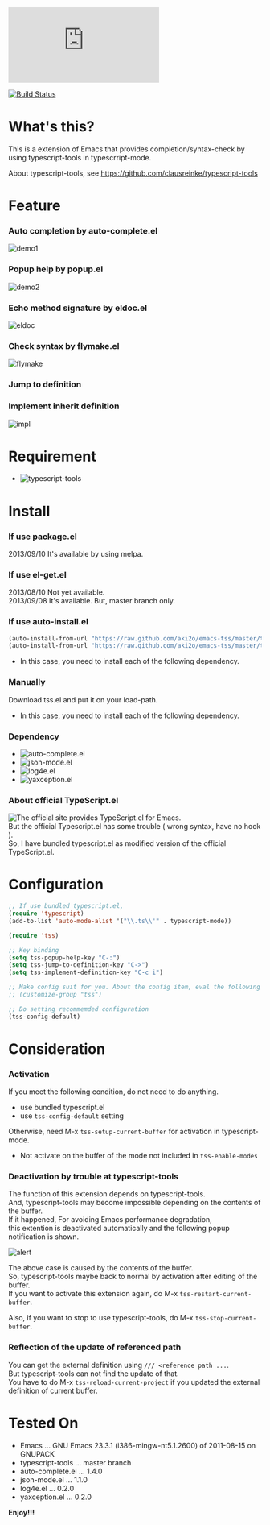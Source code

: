 ![Japanese](https://github.com/aki2o/emacs-tss/blob/master/README-ja.md)

[![Build Status](https://travis-ci.org/aki2o/emacs-tss.svg?branch=master)](https://travis-ci.org/aki2o/emacs-tss)

# What's this?

This is a extension of Emacs that provides completion/syntax-check by using typescript-tools in typescrript-mode.  

About typescript-tools, see <https://github.com/clausreinke/typescript-tools>

# Feature

### Auto completion by auto-complete.el

![demo1](image/demo1.png)

### Popup help by popup.el

![demo2](image/demo2.png)

### Echo method signature by eldoc.el

![eldoc](image/eldoc.png)

### Check syntax by flymake.el

![flymake](image/flymake.png)

### Jump to definition

### Implement inherit definition

![impl](image/impl.gif)

# Requirement

-   ![typescript-tools](https://github.com/clausreinke/typescript-tools)

# Install

### If use package.el

2013/09/10 It's available by using melpa.  

### If use el-get.el

2013/08/10 Not yet available.  
2013/09/08 It's available. But, master branch only.  

### If use auto-install.el

```lisp
(auto-install-from-url "https://raw.github.com/aki2o/emacs-tss/master/tss.el")
(auto-install-from-url "https://raw.github.com/aki2o/emacs-tss/master/typescript.el")
```
-   In this case, you need to install each of the following dependency.

### Manually

Download tss.el and put it on your load-path.  
-   In this case, you need to install each of the following dependency.

### Dependency

-   ![auto-complete.el](https://github.com/auto-complete/auto-complete)
-   ![json-mode.el](https://github.com/joshwnj/json-mode)
-   ![log4e.el](https://github.com/aki2o/log4e)
-   ![yaxception.el](https://github.com/aki2o/yaxception)

### About official TypeScript.el

![The official site](http://www.typescriptlang.org/) provides TypeScript.el for Emacs.  
But the official Typescript.el has some trouble ( wrong syntax, have no hook ).  
So, I have bundled typescript.el as modified version of the official TypeScript.el.

# Configuration

```lisp
;; If use bundled typescript.el,
(require 'typescript)
(add-to-list 'auto-mode-alist '("\\.ts\\'" . typescript-mode))

(require 'tss)

;; Key binding
(setq tss-popup-help-key "C-:")
(setq tss-jump-to-definition-key "C->")
(setq tss-implement-definition-key "C-c i")

;; Make config suit for you. About the config item, eval the following sexp.
;; (customize-group "tss")

;; Do setting recommemded configuration
(tss-config-default)
```

# Consideration

### Activation

If you meet the following condition, do not need to do anything.  
-   use bundled typescript.el
-   use `tss-config-default` setting

Otherwise, need M-x `tss-setup-current-buffer` for activation in typescript-mode.  

-   Not activate on the buffer of the mode not included in `tss-enable-modes`

### Deactivation by trouble at typescript-tools

The function of this extension depends on typescript-tools.  
And, typescript-tools may become impossible depending on the contents of the buffer.  
If it happened, For avoiding Emacs performance degradation,  
this extention is deactivated automatically and the following popup notification is shown.  

![alert](image/alert.png)

The above case is caused by the contents of the buffer.  
So, typescript-tools maybe back to normal by activation after editing of the buffer.  
If you want to activate this extension again, do M-x `tss-restart-current-buffer`.  

Also, if you want to stop to use typescript-tools, do M-x `tss-stop-current-buffer`.

### Reflection of the update of referenced path

You can get the external definition using `/// <reference path ...`.  
But typescript-tools can not find the update of that.  
You have to do M-x `tss-reload-current-project`
if you updated the external definition of current buffer.  

# Tested On

-   Emacs &#x2026; GNU Emacs 23.3.1 (i386-mingw-nt5.1.2600) of 2011-08-15 on GNUPACK
-   typescript-tools &#x2026; master branch
-   auto-complete.el &#x2026; 1.4.0
-   json-mode.el &#x2026; 1.1.0
-   log4e.el &#x2026; 0.2.0
-   yaxception.el &#x2026; 0.2.0

**Enjoy!!!**
